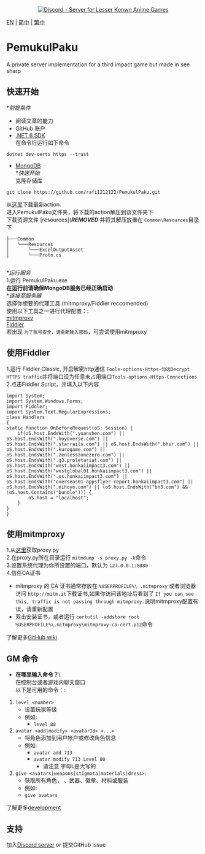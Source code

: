
<div align="center"><a href="https://discord.gg/fbsRYc7bBA"><img alt="Discord - Server for Lesser Konwn Anime Games" src="https://i.imgtg.com/2023/06/08/O5Lt2S.jpg"></a></div>


[EN](../README.md) | [简中](Docs/README_zh-CN.md) | [繁中](README_zh-TW.md)
# PemukulPaku  
A private server implementation for a third impact game but made in see sharp  
## 快速开始  
**前提条件*  
* 阅读文章的能力  
* GitHub 账户   
* [.NET 6 SDK](https://dotnet.microsoft.com/en-us/download/dotnet/6.0)   
在命令行运行如下命令   
```
dotnet dev-certs https --trust
```
* [MongoDB](https://www.mongodb.com/try/download/community)  
**快速开始*  
克隆存储库  
```
git clone https://github.com/rafi1212122/PemukulPaku.git
```

从[这里](https://github.com/rafi1212122/PemukulPaku/actions)下载最新action.   
进入PemukulPaku文件夹，将下载的action解压到该文件夹下  
下载资源文件 [resources](***REMOVED***  并将其解压放置在 `Common\Resources`目录下   
```
├───Common
│   └───Resources
│       └───ExcelOutputAsset
│       └───Proto.cs


```
**运行服务*   
1.运行 PemukulPaku.exe    
**在运行前请确保MongoDB服务已经正确启动**  
**连接至服务器*    
选择你想要的代理工具 (mitmproxy/Fiddler reccomended)     
使用以下工具之一进行代理配置：:    
[mitmproxy](https://mitmproxy.org/)  
[Fiddler](https://github.com/rafi1212122/PemukulPaku/wiki/Starting#connecting-to-the-server)     
若出现 ``为了账号安全，请重新输入密码``，可尝试使用mitmproxy    
## 使用Fiddler    
1.运行 Fiddler Classic,  开启解密http通信 ``Tools-options-Https-勾选Decrypt HTTPS traffic``并将端口设为任意未占用端口``Tools-options-Https-Connections``  
2.点击Fiddler Script，并填入以下内容   
```
import System;
import System.Windows.Forms;
import Fiddler;
import System.Text.RegularExpressions;
class Handlers
{
static function OnBeforeRequest(oS: Session) {
    if(oS.host.EndsWith(".yuanshen.com") || oS.host.EndsWith(".hoyoverse.com") || oS.host.EndsWith(".starrails.com") || oS.host.EndsWith(".bhsr.com") || oS.host.EndsWith(".kurogame.com") || oS.host.EndsWith(".zenlesszonezero.com") || oS.host.EndsWith(".g3.proletariat.com") || oS.host.EndsWith("west.honkaiimpact3.com") || oS.host.EndsWith("westglobal01.honkaiimpact3.com") || oS.host.EndsWith(".os.honkaiimpact3.com") || oS.host.EndsWith("overseas01-appsflyer-report.honkaiimpact3.com") || oS.host.EndsWith(".mihoyo.com") || (oS.host.EndsWith("bh3.com") && !oS.host.Contains("bundle"))) {
        oS.host = "localhost";
    }
}
}
```
##  使用mitmproxy  

1.从[这里](https://gist.github.com/rafi1212122/5cc76297d6cf6396de5fc572d1e55812#file-proxy-py)获取proxy.py  
2.在proxy.py所在目录运行 `mitmdump -s proxy.py -k`命令  
3.设置系统代理为你所设置的端口，默认为 ``127.0.0.1:8080``  
4.信任CA证书   
 * mitmproxy 的 CA 证书通常存放在 `%USERPROFILE%\ .mitmproxy` 或者浏览器访问 ``http://mitm.it``下载证书,如果你访问该地址后看到了 ``If you can see this, traffic is not passing through mitmproxy.``说明mitmproxy配置有误，请重新配置
 * 双击安装证书，或者运行 ``certutil -addstore root %USERPROFILE%\.mitmproxy\mitmproxy-ca-cert.p12``命令  

了解更多[GitHub wiki](https://github.com/rafi1212122/PemukulPaku/wiki)   

## GM 命令  
* **在哪里输入命令？**\  
在控制台或者游戏内聊天窗口  
以下是可用的命令：:  
1. `level <number>`    
   * 设置玩家等级  
   * 例如:  
      * `level 88`  
2. `avatar <add|modify> <avatarId> <...>`  
   * 将角色添加到用户帐户或修改角色信息  
   * 例如:  
      * `avatar add 713`  
      * `avatar modify 713 Level 80`  
           * 请注意 字母L是大写的  
3. `give <avatars|weapons|stigmata|materials|dress>`.  
    * 获取所有角色，  、武器、徽章、材料或服装  
    * 例如:  
    - `give avatars`   

了解更多[development](https://github.com/rafi1212122/PemukulPaku/wiki/Development)  

## 支持  
加入[Discord server](https://discord.gg/fbsRYc7bBA) or 提交GitHub issue  
